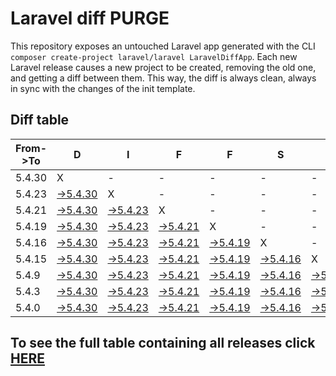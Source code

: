 # Laravel diff PURGE

This repository exposes an untouched Laravel app generated with the CLI
`composer create-project laravel/laravel LaravelDiffApp`. Each new Laravel release causes a new project to be created, removing the old one, and getting a diff between them. This way, the diff is always clean, always in sync with the changes of the init template.

## Diff table

| From->To | D                                                                                                 | I                                                                                                 | F                                                                                                 | F                                                                                                 | S                                                                                                 |                                                                                                  | =                                                                                              | =                                                                                              |     | F   | U   | N   |
| -------- | ------------------------------------------------------------------------------------------------- | ------------------------------------------------------------------------------------------------- | ------------------------------------------------------------------------------------------------- | ------------------------------------------------------------------------------------------------- | ------------------------------------------------------------------------------------------------- | ------------------------------------------------------------------------------------------------ | ---------------------------------------------------------------------------------------------- | ---------------------------------------------------------------------------------------------- | --- | --- | --- | --- |
| 5.4.30   | X                                                                                                 | -                                                                                                 | -                                                                                                 | -                                                                                                 | -                                                                                                 | -                                                                                                | -                                                                                              | -                                                                                              | -   |     |     |     |
| 5.4.23   | [->5.4.30](https://github.com/guhungry/laravel-diff-purge/compare/release/5.4.23..release/5.4.30) | X                                                                                                 | -                                                                                                 | -                                                                                                 | -                                                                                                 | -                                                                                                | -                                                                                              | -                                                                                              | -   |     |     |     |
| 5.4.21   | [->5.4.30](https://github.com/guhungry/laravel-diff-purge/compare/release/5.4.21..release/5.4.30) | [->5.4.23](https://github.com/guhungry/laravel-diff-purge/compare/release/5.4.21..release/5.4.23) | X                                                                                                 | -                                                                                                 | -                                                                                                 | -                                                                                                | -                                                                                              | -                                                                                              | -   |     |     |     |
| 5.4.19   | [->5.4.30](https://github.com/guhungry/laravel-diff-purge/compare/release/5.4.19..release/5.4.30) | [->5.4.23](https://github.com/guhungry/laravel-diff-purge/compare/release/5.4.19..release/5.4.23) | [->5.4.21](https://github.com/guhungry/laravel-diff-purge/compare/release/5.4.19..release/5.4.21) | X                                                                                                 | -                                                                                                 | -                                                                                                | -                                                                                              | -                                                                                              | -   |     |     |     |
| 5.4.16   | [->5.4.30](https://github.com/guhungry/laravel-diff-purge/compare/release/5.4.16..release/5.4.30) | [->5.4.23](https://github.com/guhungry/laravel-diff-purge/compare/release/5.4.16..release/5.4.23) | [->5.4.21](https://github.com/guhungry/laravel-diff-purge/compare/release/5.4.16..release/5.4.21) | [->5.4.19](https://github.com/guhungry/laravel-diff-purge/compare/release/5.4.16..release/5.4.19) | X                                                                                                 | -                                                                                                | -                                                                                              | -                                                                                              | -   |     |     |     |
| 5.4.15   | [->5.4.30](https://github.com/guhungry/laravel-diff-purge/compare/release/5.4.15..release/5.4.30) | [->5.4.23](https://github.com/guhungry/laravel-diff-purge/compare/release/5.4.15..release/5.4.23) | [->5.4.21](https://github.com/guhungry/laravel-diff-purge/compare/release/5.4.15..release/5.4.21) | [->5.4.19](https://github.com/guhungry/laravel-diff-purge/compare/release/5.4.15..release/5.4.19) | [->5.4.16](https://github.com/guhungry/laravel-diff-purge/compare/release/5.4.15..release/5.4.16) | X                                                                                                | -                                                                                              | -                                                                                              | -   |     |     |     |
| 5.4.9    | [->5.4.30](https://github.com/guhungry/laravel-diff-purge/compare/release/5.4.9..release/5.4.30)  | [->5.4.23](https://github.com/guhungry/laravel-diff-purge/compare/release/5.4.9..release/5.4.23)  | [->5.4.21](https://github.com/guhungry/laravel-diff-purge/compare/release/5.4.9..release/5.4.21)  | [->5.4.19](https://github.com/guhungry/laravel-diff-purge/compare/release/5.4.9..release/5.4.19)  | [->5.4.16](https://github.com/guhungry/laravel-diff-purge/compare/release/5.4.9..release/5.4.16)  | [->5.4.15](https://github.com/guhungry/laravel-diff-purge/compare/release/5.4.9..release/5.4.15) | X                                                                                              | -                                                                                              | -   |     |     |     |
| 5.4.3    | [->5.4.30](https://github.com/guhungry/laravel-diff-purge/compare/release/5.4.3..release/5.4.30)  | [->5.4.23](https://github.com/guhungry/laravel-diff-purge/compare/release/5.4.3..release/5.4.23)  | [->5.4.21](https://github.com/guhungry/laravel-diff-purge/compare/release/5.4.3..release/5.4.21)  | [->5.4.19](https://github.com/guhungry/laravel-diff-purge/compare/release/5.4.3..release/5.4.19)  | [->5.4.16](https://github.com/guhungry/laravel-diff-purge/compare/release/5.4.3..release/5.4.16)  | [->5.4.15](https://github.com/guhungry/laravel-diff-purge/compare/release/5.4.3..release/5.4.15) | [->5.4.9](https://github.com/guhungry/laravel-diff-purge/compare/release/5.4.3..release/5.4.9) | X                                                                                              | -   |     |     |     |
| 5.4.0    | [->5.4.30](https://github.com/guhungry/laravel-diff-purge/compare/release/5.4.0..release/5.4.30)  | [->5.4.23](https://github.com/guhungry/laravel-diff-purge/compare/release/5.4.0..release/5.4.23)  | [->5.4.21](https://github.com/guhungry/laravel-diff-purge/compare/release/5.4.0..release/5.4.21)  | [->5.4.19](https://github.com/guhungry/laravel-diff-purge/compare/release/5.4.0..release/5.4.19)  | [->5.4.16](https://github.com/guhungry/laravel-diff-purge/compare/release/5.4.0..release/5.4.16)  | [->5.4.15](https://github.com/guhungry/laravel-diff-purge/compare/release/5.4.0..release/5.4.15) | [->5.4.9](https://github.com/guhungry/laravel-diff-purge/compare/release/5.4.0..release/5.4.9) | [->5.4.3](https://github.com/guhungry/laravel-diff-purge/compare/release/5.4.0..release/5.4.3) | X   |     |     |     |

## To see the full table containing all releases click [HERE](https://github.com/guhungry/laravel-diff-purge/)
